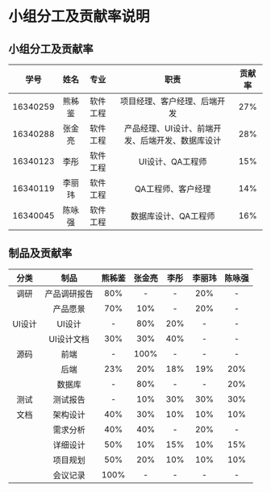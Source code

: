 # 小组分工及贡献率说明

## 小组分工及贡献率

| 学号 | 姓名 | 专业 | 职责 | 贡献率 |
| :-: | :-: | :-: | :-: | :-: |
| 16340259 | 熊秭鉴 | 软件工程 | 项目经理、客户经理、后端开发 | 27% |
| 16340288 | 张金亮 | 软件工程 | 产品经理、UI设计、前端开发、后端开发、数据库设计 | 28% |
|  16340123| 李彤 | 软件工程 | UI设计、QA工程师 | 15% |
| 16340119 | 李丽玮 | 软件工程 | QA工程师、客户经理 | 14% |
|  16340045 | 陈咏强 | 软件工程 | 数据库设计、QA工程师 | 16% |

## 制品及贡献率

| 分类 | 制品 | 熊秭鉴 | 张金亮 | 李彤 | 李丽玮 | 陈咏强 |
| :-: | :-: | :-: | :-: | :-: | :-: | :-: |
| 调研 | 产品调研报告 | 80% | - | - | 20% | - |
|  | 产品愿景 | 70% | 10% | - | 20% | - |
| UI设计 | UI设计 | - | 80% | 20% | - | - |
|  | UI设计文档 | 30% | 30% | 40% | - | - |
| 源码 | 前端 | - | 100% | - | - | - |
|  | 后端 | 23% | 20% | 18% | 19% | 20% |
|  | 数据库 | - | 80% | - | - | 20% |
| 测试 | 测试报告 | - | 10% | 30% | 30% | 30% |
| 文档 | 架构设计 | 40% | 30% | 10% | 10% | 10% |
|  | 需求分析 | 40% | 40% | - | 20% | - |
|  | 详细设计 | 50% | 10% | 15% | 10% | 15% |
|  | 项目规划 | 50% | 20% | 10% | 10% | 10% |
|  | 会议记录 | 100% | - | - | - | - |
